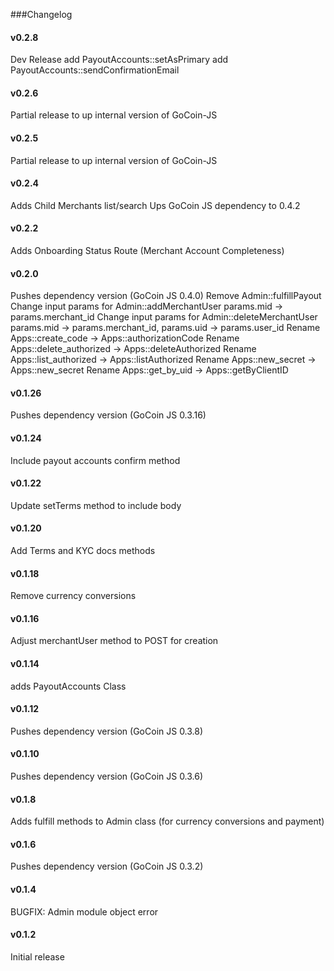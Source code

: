 ###Changelog

#### v0.2.8
Dev Release
add PayoutAccounts::setAsPrimary
add PayoutAccounts::sendConfirmationEmail

#### v0.2.6
Partial release to up internal version of GoCoin-JS

#### v0.2.5
Partial release to up internal version of GoCoin-JS

#### v0.2.4
Adds Child Merchants list/search
Ups GoCoin JS dependency to 0.4.2

#### v0.2.2
Adds Onboarding Status Route (Merchant Account Completeness)

#### v0.2.0
Pushes dependency version (GoCoin JS 0.4.0)
Remove Admin::fulfillPayout
Change input params for Admin::addMerchantUser params.mid -> params.merchant_id
Change input params for Admin::deleteMerchantUser params.mid -> params.merchant_id, params.uid -> params.user_id
Rename Apps::create_code -> Apps::authorizationCode
Rename Apps::delete_authorized -> Apps::deleteAuthorized
Rename Apps::list_authorized -> Apps::listAuthorized
Rename Apps::new_secret -> Apps::new_secret
Rename Apps::get_by_uid -> Apps::getByClientID


#### v0.1.26
Pushes dependency version (GoCoin JS 0.3.16)

#### v0.1.24
Include payout accounts confirm method

#### v0.1.22
Update setTerms method to include body

#### v0.1.20
Add Terms and KYC docs methods

#### v0.1.18
Remove currency conversions

#### v0.1.16
Adjust merchantUser method to POST for creation

#### v0.1.14
adds PayoutAccounts Class

#### v0.1.12
Pushes dependency version (GoCoin JS 0.3.8)

#### v0.1.10
Pushes dependency version (GoCoin JS 0.3.6)

#### v0.1.8
Adds fulfill methods to Admin class (for currency conversions and payment)

#### v0.1.6
Pushes dependency version (GoCoin JS 0.3.2)

#### v0.1.4
BUGFIX: Admin module object error

#### v0.1.2
Initial release